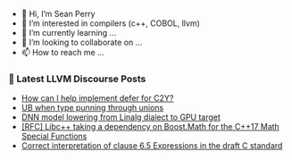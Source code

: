 - 👋 Hi, I’m Sean Perry
- 👀 I’m interested in compilers (c++, COBOL, llvm)
- 🌱 I’m currently learning ...
- 💞️ I’m looking to collaborate on ...
- 📫 How to reach me ...

<!---
s66perry/s66perry is a ✨ special ✨ repository because its `README.md` (this file) appears on your GitHub profile.
You can click the Preview link to take a look at your changes.
--->
### 📕 Latest LLVM Discourse Posts

<!-- DISCOURSE-LLVM:START -->
- [How can I help implement defer for C2Y?](https://discourse.llvm.org/t/how-can-i-help-implement-defer-for-c2y/88546#post_3)
- [UB when type punning through unions](https://discourse.llvm.org/t/ub-when-type-punning-through-unions/88527#post_17)
- [DNN model lowering from Linalg dialect to GPU target](https://discourse.llvm.org/t/dnn-model-lowering-from-linalg-dialect-to-gpu-target/88550#post_1)
- [[RFC] Libc++ taking a dependency on Boost.Math for the C++17 Math Special Functions](https://discourse.llvm.org/t/rfc-libc-taking-a-dependency-on-boost-math-for-the-c-17-math-special-functions/87479?page=3#post_52)
- [Correct interpretation of clause 6.5 Expressions in the draft C standard](https://discourse.llvm.org/t/correct-interpretation-of-clause-6-5-expressions-in-the-draft-c-standard/88547#post_3)
<!-- DISCOURSE-LLVM:END -->
